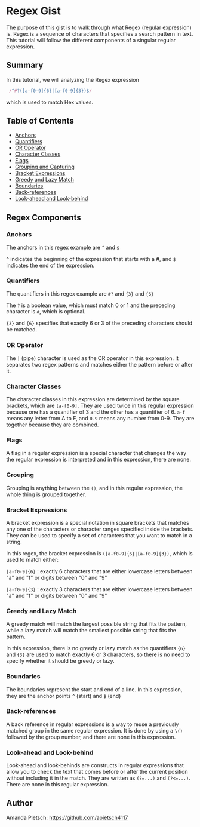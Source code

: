 # Regex Gist 

The purpose of this gist is to walk through what Regex (regular expression) is. Regex is a sequence of characters that specifies a search pattern in text. This tutorial will follow the different components of a singular regular expression.

## Summary

In this tutorial, we will analyzing the Regex expression 

```javascript
 /^#?([a-f0-9]{6}|[a-f0-9]{3})$/
```

which is used to match Hex values. 

## Table of Contents

- [Anchors](#anchors)
- [Quantifiers](#quantifiers)
- [OR Operator](#or-operator)
- [Character Classes](#character-classes)
- [Flags](#flags)
- [Grouping and Capturing](#grouping-and-capturing)
- [Bracket Expressions](#bracket-expressions)
- [Greedy and Lazy Match](#greedy-and-lazy-match)
- [Boundaries](#boundaries)
- [Back-references](#back-references)
- [Look-ahead and Look-behind](#look-ahead-and-look-behind)

## Regex Components

### Anchors

The anchors in this regex example are ``` ^ ``` and ```$```

``` ^ ``` indicates the beginning of the expression that starts with a #, and ```$``` indicates the end of the expression.


### Quantifiers

The quantifiers in this regex example are ```#?``` and ```{3}``` and ```{6}```

The ```?``` is a boolean value, which must match 0 or 1 and the preceding character is ```#```, which is optional. 

```{3}``` and ```{6}``` specifies that exactly 6 or 3 of the preceding characters should be matched.


### OR Operator

The ```|``` (pipe) character is used as the OR operator in this expression. It separates two regex patterns and matches either the pattern before or after it.

### Character Classes

The character classes in this expression are determined by the square brackets, which are ```[a-f0-9]```. They are used twice in this regular expression because one has a quantifier of 3 and the other has a quantifier of 6. ```a-f``` means any letter from A to F, and ```0-9``` means any number from 0-9. They are together because they are combined. 


### Flags

A flag in a regular expression is a special character that changes the way the regular expression is interpreted and in this expression, there are none. 

### Grouping 

Grouping is anything between the ```()```, and in this regular expression, the whole thing is grouped together. 

### Bracket Expressions

A bracket expression is a special notation in square brackets that matches any one of the characters or character ranges specified inside the brackets. They can be used to specify a set of characters that you want to match in a string.

In this regex, the bracket expression is ```([a-f0-9]{6}|[a-f0-9]{3})```, which is used to match either:

```[a-f0-9]{6}``` : exactly 6 characters that are either lowercase letters between "a" and "f" or digits between "0" and "9"

```[a-f0-9]{3}``` : exactly 3 characters that are either lowercase letters between "a" and "f" or digits between "0" and "9"


### Greedy and Lazy Match

A greedy match will match the largest possible string that fits the pattern, while a lazy match will match the smallest possible string that fits the pattern.

In this expression, there is no greedy or lazy match as the quantifiers ```{6}``` and ```{3}``` are used to match exactly 6 or 3 characters, so there is no need to specify whether it should be greedy or lazy.

### Boundaries

The boundaries represent the start and end of a line. In this expression, they are the anchor points ```^``` (start) and ```$``` (end)

### Back-references

A back reference in regular expressions is a way to reuse a previously matched group in the same regular expression. It is done by using a  ```\()``` followed by the group number, and there are none in this expression. 

### Look-ahead and Look-behind

Look-ahead and look-behinds are constructs in regular expressions that allow you to check the text that comes before or after the current position without including it in the match. They are written as ```(?=...)``` and ```(?<=...)```. There are none in this regular expression.

## Author

Amanda Pietsch: https://github.com/apietsch4117
